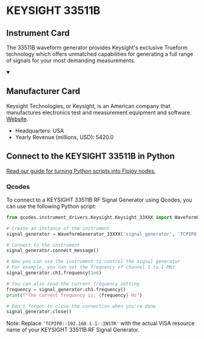 
# KEYSIGHT 33511B

## Instrument Card

The 33511B waveform generator provides Keysight's exclusive Trueform technology which offers unmatched capabilities for generating a full range of signals for your most demanding measurements.

<details open>
<summary><h2>Manufacturer Card</h2></summary>
Keysight Technologies, or Keysight, is an American company that manufactures electronics test and measurement equipment and software. <a href=https://www.keysight.com/us/en/home.html>Website</a>.
<br>
<ul>
  <li>Headquarters: USA</li>
  <li>Yearly Revenue (millions, USD): 5420.0</li>
</ul>
</details>

## Connect to the KEYSIGHT 33511B in Python

[Read our guide for turning Python scripts into Flojoy nodes.](https://docs.flojoy.ai/custom-nodes/creating-custom-node/)


### Qcodes

To connect to a KEYSIGHT 33511B RF Signal Generator using Qcodes, you can use the following Python script:

```python
from qcodes.instrument_drivers.Keysight.Keysight_33XXX import WaveformGenerator_33XXX

# Create an instance of the instrument
signal_generator = WaveformGenerator_33XXX('signal_generator', 'TCPIP0::192.168.1.1::INSTR')

# Connect to the instrument
signal_generator.connect_message()

# Now you can use the instrument to control the signal generator
# For example, you can set the frequency of channel 1 to 1 MHz
signal_generator.ch1.frequency(1e6)

# You can also read the current frequency setting
frequency = signal_generator.ch1.frequency()
print(f"The current frequency is: {frequency} Hz")

# Don't forget to close the connection when you're done
signal_generator.close()
```

Note: Replace `'TCPIP0::192.168.1.1::INSTR'` with the actual VISA resource name of your KEYSIGHT 33511B RF Signal Generator.

